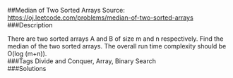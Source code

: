 ##Median of Two Sorted Arrays
Source: https://oj.leetcode.com/problems/median-of-two-sorted-arrays  
###Description

                
There are two sorted arrays A and B of size m and n respectively. Find the median of the two sorted arrays. The overall run time complexity should be O(log (m+n)).  
###Tags
Divide and Conquer, Array, Binary Search  
###Solutions